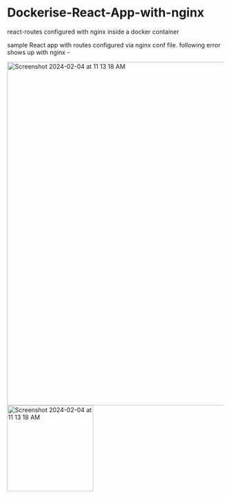# Dockerise-React-App-with-nginx
react-routes configured with nginx inside a docker container

sample React app with routes configured via nginx conf file. following error shows up with nginx -

<img width="800" alt="Screenshot 2024-02-04 at 11 13 18 AM" src="https://github.com/ksukhleen/Dockerise-React-App-with-nginx/assets/35762394/0e5ab7a3-3a06-4ec6-a68e-13c03b905d0c">

<img width="200" height="200" alt="Screenshot 2024-02-04 at 11 13 18 AM" src="https://github.com/ksukhleen/Dockerise-React-App-with-nginx/assets/35762394/2bfd8836-6912-48c1-835b-70265910844d">




